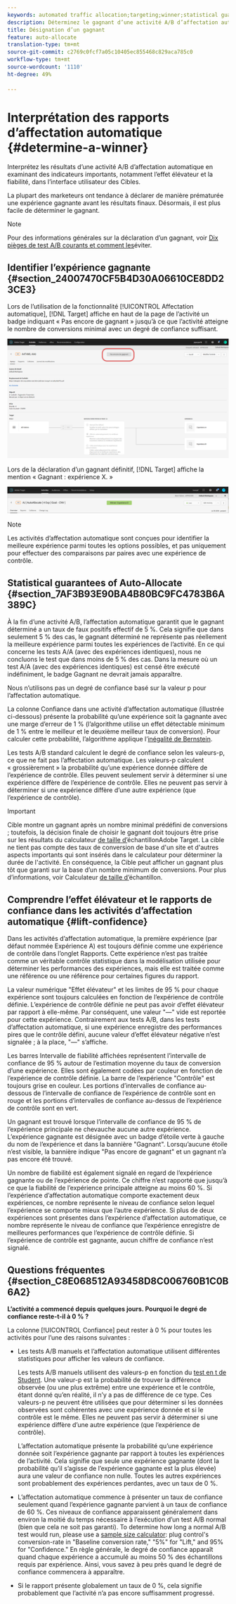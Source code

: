 ```yaml
---
keywords: automated traffic allocation;targeting;winner;statistical guarantee;confidence;determine winner;lift;confidence;default;default experience
description: Déterminez le gagnant d’une activité A/B d’affectation automatique en affichant des indicateurs dans l’interface utilisateur Adobe Target.
title: Désignation d’un gagnant
feature: auto-allocate
translation-type: tm+mt
source-git-commit: c2769c0fcf7a05c10405ec855468c829aca785c0
workflow-type: tm+mt
source-wordcount: '1110'
ht-degree: 49%

---
```



# Interprétation des rapports d’affectation automatique {#determine-a-winner}

Interprétez les résultats d’une activité A/B d’affectation automatique en examinant des indicateurs importants, notamment l’effet élévateur et la fiabilité, dans l’interface utilisateur des Cibles.

La plupart des marketeurs ont tendance à déclarer de manière prématurée une expérience gagnante avant les résultats finaux. Désormais, il est plus facile de déterminer le gagnant.

>[!NOTE]
>
>Pour des informations générales sur la déclaration d’un gagnant, voir [Dix pièges de test A/B courants et comment les](/help/c-activities/t-test-ab/common-ab-testing-pitfalls.md)éviter.

## Identifier l’expérience gagnante {#section_24007470CF5B4D30A06610CE8DD23CE3}

Lors de l’utilisation de la fonctionnalité [!UICONTROL Affectation automatique], [!DNL Target] affiche en haut de la page de l’activité un badge indiquant « Pas encore de gagnant » jusqu’à ce que l’activité atteigne le nombre de conversions minimal avec un degré de confiance suffisant.

![Badge Pas de gagnant](/help/c-activities/automated-traffic-allocation/assets/no-winner.png)

Lors de la déclaration d’un gagnant définitif, [!DNL Target] affiche la mention « Gagnant : expérience X. »

![](assets/winner.png)

>[!NOTE]
>
>Les activités d’affectation automatique sont conçues pour identifier la meilleure expérience parmi toutes les options possibles, et pas uniquement pour effectuer des comparaisons par paires avec une expérience de contrôle.

## Statistical guarantees of Auto-Allocate {#section_7AF3B93E90BA4B80BC9FC4783B6A389C}

À la fin d’une activité A/B, l’affectation automatique garantit que le gagnant déterminé a un taux de faux positifs effectif de 5 %. Cela signifie que dans seulement 5 % des cas, le gagnant déterminé ne représente pas réellement la meilleure expérience parmi toutes les expériences de l’activité. En ce qui concerne les tests A/A (avec des expériences identiques), nous ne concluons le test que dans moins de 5 % des cas. Dans la mesure où un test A/A (avec des expériences identiques) est censé être exécuté indéfiniment, le badge Gagnant ne devrait jamais apparaître.

Nous n’utilisons pas un degré de confiance basé sur la valeur p pour l’affectation automatique.

La colonne Confiance dans une activité d’affectation automatique (illustrée ci-dessous) présente la probabilité qu’une expérience soit la gagnante avec une marge d’erreur de 1 % (l’algorithme utilise un effet détectable minimum de 1 % entre le meilleur et le deuxième meilleur taux de conversion). Pour calculer cette probabilité, l’algorithme applique l’[inégalité de Bernstein](https://en.wikipedia.org/wiki/Bernstein_inequalities_(probability_theory)).

Les tests A/B standard calculent le degré de confiance selon les valeurs-p, ce que ne fait pas l’affectation automatique. Les valeurs-p calculent « grossièrement » la probabilité qu’une expérience donnée diffère de l’expérience de contrôle. Elles peuvent seulement servir à déterminer si une expérience diffère de l’expérience de contrôle. Elles ne peuvent pas servir à déterminer si une expérience diffère d’une autre expérience (que l’expérience de contrôle).

>[!IMPORTANT]
>
>Cible montre un gagnant après un nombre minimal prédéfini de conversions ; toutefois, la décision finale de choisir le gagnant doit toujours être prise sur les résultats du calculateur [de taille d’](https://docs.adobe.com/content/target-microsite/testcalculator.html)échantillonAdobe Target. La cible ne tient pas compte des taux de conversion de base d&#39;un site et d&#39;autres aspects importants qui sont insérés dans le calculateur pour déterminer la durée de l&#39;activité. En conséquence, la Cible peut afficher un gagnant plus tôt que garanti sur la base d’un nombre minimum de conversions. Pour plus d’informations, voir Calculateur [de taille d’](/help/c-activities/t-test-ab/sample-size-determination.md#section_6B8725BD704C4AFE939EF2A6B6E834E6)échantillon.

## Comprendre l’effet élévateur et le rapports de confiance dans les activités d’affectation automatique {#lift-confidence}

Dans les activités d’affectation automatique, la première expérience (par défaut nommée Expérience A) est toujours définie comme une expérience de contrôle dans l’onglet Rapports. Cette expérience n’est pas traitée comme un véritable contrôle statistique dans la modélisation utilisée pour déterminer les performances des expériences, mais elle est traitée comme une référence ou une référence pour certaines figures du rapport.

La valeur numérique &quot;Effet élévateur&quot; et les limites de 95 % pour chaque expérience sont toujours calculées en fonction de l’expérience de contrôle définie. L’expérience de contrôle définie ne peut pas avoir d’effet élévateur par rapport à elle-même. Par conséquent, une valeur &quot;—&quot; vide est reportée pour cette expérience. Contrairement aux tests A/B, dans les tests d’affectation automatique, si une expérience enregistre des performances pires que le contrôle défini, aucune valeur d’effet élévateur négative n’est signalée ; à la place, &quot;—&quot; s’affiche.

Les barres Intervalle de fiabilité affichées représentent l’intervalle de confiance de 95 % autour de l’estimation moyenne du taux de conversion d’une expérience. Elles sont également codées par couleur en fonction de l’expérience de contrôle définie. La barre de l’expérience &quot;Contrôle&quot; est toujours grise en couleur. Les portions d’intervalles de confiance au-dessous de l’intervalle de confiance de l’expérience de contrôle sont en rouge et les portions d’intervalles de confiance au-dessus de l’expérience de contrôle sont en vert.

Un gagnant est trouvé lorsque l’intervalle de confiance de 95 % de l’expérience principale ne chevauche aucune autre expérience. L’expérience gagnante est désignée avec un badge d’étoile verte à gauche du nom de l’expérience et dans la bannière &quot;Gagnant&quot;. Lorsqu’aucune étoile n’est visible, la bannière indique &quot;Pas encore de gagnant&quot; et un gagnant n’a pas encore été trouvé.

Un nombre de fiabilité est également signalé en regard de l’expérience gagnante ou de l’expérience de pointe. Ce chiffre n’est rapporté que jusqu’à ce que la fiabilité de l’expérience principale atteigne au moins 60 %. Si l’expérience d’affectation automatique comporte exactement deux expériences, ce nombre représente le niveau de confiance selon lequel l’expérience se comporte mieux que l’autre expérience. Si plus de deux expériences sont présentes dans l’expérience d’affectation automatique, ce nombre représente le niveau de confiance que l’expérience enregistre de meilleures performances que l’expérience de contrôle définie. Si l’expérience de contrôle est gagnante, aucun chiffre de confiance n’est signalé.

## Questions fréquentes {#section_C8E068512A93458D8C006760B1C0B6A2}

**L’activité a commencé depuis quelques jours. Pourquoi le degré de confiance reste-t-il à 0 % ?**

La colonne [!UICONTROL Confiance] peut rester à 0 % pour toutes les activités pour l’une des raisons suivantes :

* Les tests A/B manuels et l’affectation automatique utilisent différentes statistiques pour afficher les valeurs de confiance.

   Les tests A/B manuels utilisent des valeurs-p en fonction du [test en t de Student](https://en.wikipedia.org/wiki/Student%27s_t-test). Une valeur-p est la probabilité de trouver la différence observée (ou une plus extrême) entre une expérience et le contrôle, étant donné qu’en réalité, il n’y a pas de différence de ce type. Ces valeurs-p ne peuvent être utilisées que pour déterminer si les données observées sont cohérentes avec une expérience donnée et si le contrôle est le même. Elles ne peuvent pas servir à déterminer si une expérience diffère d’une autre expérience (que l’expérience de contrôle).

   L’affectation automatique présente la probabilité qu’une expérience donnée soit l’expérience gagnante par rapport à toutes les expériences de l’activité. Cela signifie que seule une expérience gagnante (dont la probabilité qu’il s’agisse de l’expérience gagnante est la plus élevée) aura une valeur de confiance non nulle. Toutes les autres expériences sont probablement des expériences perdantes, avec un taux de 0 %.

* L’affectation automatique commence à présenter un taux de confiance seulement quand l’expérience gagnante parvient à un taux de confiance de 60 %. Ces niveaux de confiance apparaissent généralement dans environ la moitié du temps nécessaire à l’exécution d’un test A/B normal (bien que cela ne soit pas garanti). To determine how long a normal A/B test would run, please use a [sample size calculator](https://docs.adobe.com/content/target-microsite/testcalculator.html): plug control&#39;s conversion-rate in &quot;Baseline conversion rate,&quot; &quot;5%&quot; for &quot;Lift,&quot; and 95% for &quot;Confidence.&quot; En règle générale, le degré de confiance apparaît quand chaque expérience a accumulé au moins 50 % des échantillons requis par expérience. Ainsi, vous savez à peu près quand le degré de confiance commencera à apparaître.
* Si le rapport présente globalement un taux de 0 %, cela signifie probablement que l’activité n’a pas encore suffisamment progressé.

